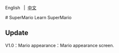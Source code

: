 <p align="left">
    English &nbsp | &nbsp<a href="README.md">中文</a>
</p>
# SuperMario
Learn SuperMario


## Update
V1.0：Mario appearance：Mario appearance screen.
